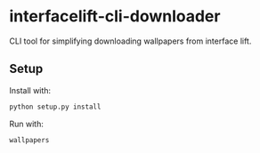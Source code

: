 # interfacelift-cli-downloader

CLI tool for simplifying downloading wallpapers from interface lift.

## Setup

Install with:

```bash
python setup.py install
```

Run with:

```bash
wallpapers
```
